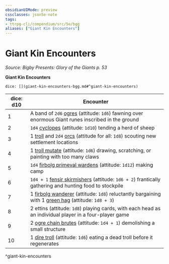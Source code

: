```yaml
---
obsidianUIMode: preview
cssclasses: json5e-note
tags:
- ttrpg-cli/compendium/src/5e/bgg
aliases: ["Giant Kin Encounters"]
---
```

# Giant Kin Encounters
*Source: Bigby Presents: Glory of the Giants p. 53* 

**Giant Kin Encounters**

`dice: [](giant-kin-encounters-bgg.md#^giant-kin-encounters)`

| dice: d10 | Encounter |
|-----------|-----------|
| 1 | A band of `2d6` [ogres](ogre-xmm.md) (attitude: `1d6`) fawning over enormous Giant runes inscribed in the ground |
| 2 | `1d4` [cyclopes](cyclops.md) (attitude: `1d10`) tending a herd of sheep |
| 3 | 1 [troll](troll.md) and `2d4` [orcs](orc.md) (attitude for all: `1d8`) scouting new settlement locations |
| 4 | 1 [troll mutate](troll-mutate-bgg.md) (attitude: `1d6`) drawing, scratching, or painting with too many claws |
| 5 | `1d4` [firbolg primeval wardens](firbolg-primeval-warden-bgg.md) (attitude: `1d12`) making camp |
| 6 | `1d4 + 1` [fensir skirmishers](fensir-skirmisher-bgg.md) (attitude: `1d6 + 2`) frantically gathering and hunting food to stockpile |
| 7 | 1 [firbolg wanderer](firbolg-wanderer-bgg.md) (attitude: `1d8`) reluctantly bargaining with 1 [green hag](green-hag.md) (attitude: `1d8 + 3`) |
| 8 | 2 ettins (attitude: `1d8`) playing cards, with each head as an individual player in a four-player game |
| 9 | 2 [ogre chain brutes](ogre-chain-brute-mpmm.md) (attitude: `1d4 + 1`) demolishing a small structure |
| 10 | 1 [dire troll](dire-troll-mpmm.md) (attitude: `1d6`) eating a dead troll before it regenerates |
^giant-kin-encounters